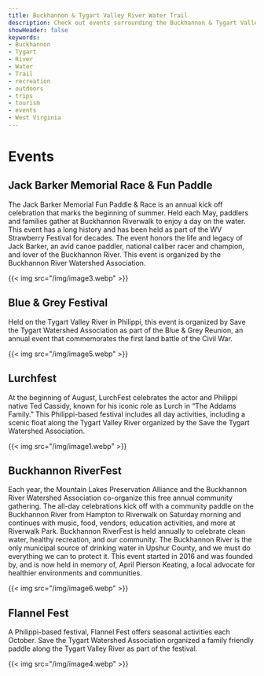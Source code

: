 ```yaml
---
title: Buckhannon & Tygart Valley River Water Trail
description: Check out events surrounding the Buckhannon & Tygart Valley River Water Trail.
showHeader: false
keywords:
- Buckhannon
- Tygart
- River
- Water
- Trail
- recreation
- outdoors
- trips
- tourism
- events
- West Virginia
---
```


# Events

## Jack Barker Memorial Race & Fun Paddle
The Jack Barker Memorial Fun Paddle & Race is an annual kick off celebration that marks the beginning of summer. Held each May, paddlers and families gather at Buckhannon Riverwalk to enjoy a day on the water. This event has a long history and has been held as part of the WV Strawberry Festival for decades. The event honors the life and legacy of Jack Barker, an avid canoe paddler, national caliber racer and champion, and lover of the Buckhannon River. This event is organized by the Buckhannon River Watershed Association.

{{< img src="/img/image3.webp" >}} 

## Blue & Grey Festival 
Held on the Tygart Valley River in Philippi, this event is organized by Save the Tygart Watershed Association as part of the Blue & Grey Reunion, an annual event that commemorates the first land battle of the Civil War. 

{{< img src="/img/image5.webp" >}}
 
## Lurchfest 
At the beginning of August, LurchFest celebrates the actor and Philippi native Ted Cassidy, known for his iconic role as Lurch in “The Addams Family.” This Philippi-based festival includes all day activities, including a scenic float along the Tygart Valley River organized by the Save the Tygart Watershed Association. 

{{< img src="/img/image1.webp" >}}

## Buckhannon RiverFest
Each year, the Mountain Lakes Preservation Alliance and the Buckhannon River Watershed Association co-organize this free annual community gathering. The all-day celebrations kick off with a community paddle on the Buckhannon River from Hampton to Riverwalk on Saturday morning and continues with music, food, vendors, education activities, and more at Riverwalk Park. Buckhannon RiverFest is held annually to celebrate clean water, healthy recreation, and our community. The Buckhannon River is the only municipal source of drinking water in Upshur County, and we must do everything we can to protect it. This event started in 2016 and was founded by, and is now held in memory of, April Pierson Keating, a local advocate for healthier environments and communities.

{{< img src="/img/image6.webp" >}}

## Flannel Fest 
A Philippi-based festival, Flannel Fest offers seasonal activities each October. Save the Tygart Watershed Association organized a family friendly paddle along the Tygart Valley River as part of the festival. 

{{< img src="/img/image4.webp" >}}
